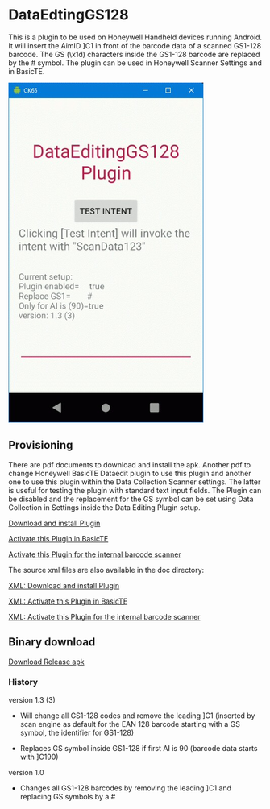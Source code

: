 # DataEdtingGS128

This is a plugin to be used on Honeywell Handheld devices running Android. It will insert the AimID ]C1 in front of the barcode data of a scanned GS1-128 barcode. The GS (\x1d) characters inside the GS1-128 barcode are replaced by the # symbol.
The plugin can be used in Honeywell Scanner Settings and in BasicTE.

![Main Screen](https://github.com/hjgode/DataEdtingGS128/raw/master/doc/main.jpg)

## Provisioning
There are pdf documents to download and install the apk. Another pdf to change Honeywell BasicTE Dataedit plugin to use this plugin and another one to use this plugin within the Data Collection Scanner settings. The latter is useful for testing the plugin with standard text input fields. The Plugin can be disabled and the replacement for the GS symbol can be set using Data Collection in Settings inside the Data Editing Plugin setup.

[Download and install Plugin](https://github.com/hjgode/DataEdtingGS128/raw/master/doc/Provisioner_DataEdtingGS128_apk.pdf)

[Activate this Plugin in BasicTE](https://github.com/hjgode/DataEdtingGS128/raw/master/doc/te_settings_hsm.dataeditgs128-DataEditing.pdf)

[Activate this Plugin for the internal barcode scanner](https://github.com/hjgode/DataEdtingGS128/raw/master/doc/DataCollectionService_DataEditingPlugin-hsm.dataeditgs128.pdf)

The source xml files are also available in the doc directory:

[XML: Download and install Plugin](https://github.com/hjgode/DataEdtingGS128/raw/master/doc/Provisioner_DataEdtingGS128_apk.xml)

[XML: Activate this Plugin in BasicTE](https://github.com/hjgode/DataEdtingGS128/raw/master/doc/te_settings_hsm.dataeditgs128-DataEditing.xml)

[XML: Activate this Plugin for the internal barcode scanner](https://github.com/hjgode/DataEdtingGS128/raw/master/doc/DataCollectionService_DataEditingPlugin-hsm.dataeditgs128.xml)

## Binary download
[Download Release apk](https://github.com/hjgode/DataEdtingGS128/raw/master/app/release/DataEdtingGS128.apk)

### History
version 1.3 (3)

* Will change all GS1-128 codes and remove the leading ]C1 (inserted by scan engine as default for the EAN 128 barcode starting with a GS symbol, the identifier for GS1-128)

* Replaces GS symbol inside GS1-128 if first AI is 90 (barcode data starts with ]C190)

version 1.0

* Changes all GS1-128 barcodes by removing the leading ]C1 and replacing GS symbols by a #
